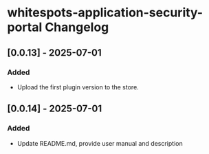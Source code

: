 <!-- Keep a Changelog guide -> https://keepachangelog.com -->

# whitespots-application-security-portal Changelog

## [0.0.13] - 2025-07-01

### Added
- Upload the first plugin version to the store.

## [0.0.14] - 2025-07-01

### Added
- Update README.md, provide user manual and description
